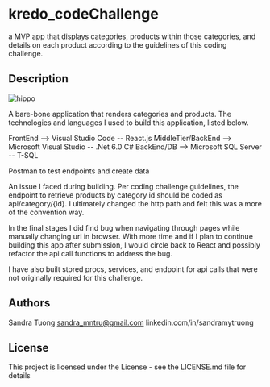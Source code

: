 # kredo_codeChallenge

a MVP app that displays categories, products within those categories, and details on each product according to the guidelines of this coding challenge.

## Description

![hippo](https://media.giphy.com/media/8Zo2aWdl5YPB63RKAM/giphy.gif)

A bare-bone application that renders categories and products. The technologies and languages I used to build this application, listed below.

FrontEnd --> Visual Studio Code -- React.js 
MiddleTier/BackEnd --> Microsoft Visual Studio -- .Net 6.0 C#
BackEnd/DB --> Microsoft SQL Server -- T-SQL

Postman to test endpoints and create data

An issue I faced during building. Per coding challenge guidelines, the endpoint to retrieve products by category id should be coded as api/category/{id}. 
I ultimately changed the http path and felt this was a more of the convention way. 

In the final stages I did find bug when navigating through pages while manually changing url in browser. 
With more time and if I plan to continue building this app after submission, I would circle back to React and possibly refactor the api call functions
to address the bug.

I have also built stored procs, services, and endpoint for api calls that were not originally required for this challenge.

## Authors

Sandra Tuong 
sandra_mntru@gmail.com
linkedin.com/in/sandramytruong


## License

This project is licensed under the  License - see the LICENSE.md file for details
